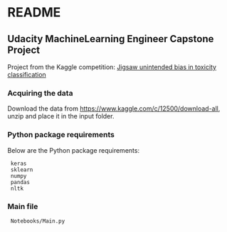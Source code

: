 # README

## Udacity MachineLearning Engineer Capstone Project

Project from the Kaggle competition: [Jigsaw unintended bias in toxicity classification](https://www.kaggle.com/c/jigsaw-unintended-bias-in-toxicity-classification/overview)


### Acquiring the data

Download the data from https://www.kaggle.com/c/12500/download-all, unzip and place it in the input folder.

### Python package requirements

Below are the Python package requirements:

```torch
 keras
 sklearn
 numpy
 pandas
 nltk
```

### Main file

```
 Notebooks/Main.py
```
